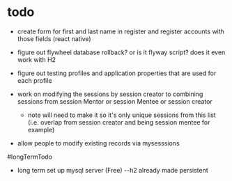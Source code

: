# todo

* create form for first and last name in register and register accounts with those fields (react native)
* figure out flywheel database rollback? or is it flyway script? does it even work with H2
* figure out testing profiles and application properties that are used for each profile
* work on modifying the sessions by session creator to combining sessions from session Mentor or session Mentee or session creator
   * note will need to make it so it's only unique sessions from this list (i.e. overlap from session creator and being session mentee for example)

* allow people to modify existing records via mysesssions


#longTermTodo

* long term set up mysql server (Free) --h2 already made persistent

